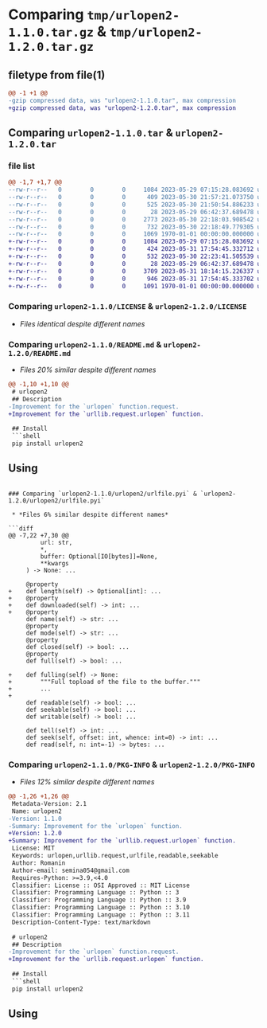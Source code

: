 # Comparing `tmp/urlopen2-1.1.0.tar.gz` & `tmp/urlopen2-1.2.0.tar.gz`

## filetype from file(1)

```diff
@@ -1 +1 @@
-gzip compressed data, was "urlopen2-1.1.0.tar", max compression
+gzip compressed data, was "urlopen2-1.2.0.tar", max compression
```

## Comparing `urlopen2-1.1.0.tar` & `urlopen2-1.2.0.tar`

### file list

```diff
@@ -1,7 +1,7 @@
--rw-r--r--   0        0        0     1084 2023-05-29 07:15:28.083692 urlopen2-1.1.0/LICENSE
--rw-r--r--   0        0        0      409 2023-05-30 21:57:21.073750 urlopen2-1.1.0/pyproject.toml
--rw-r--r--   0        0        0      525 2023-05-30 21:50:54.886233 urlopen2-1.1.0/README.md
--rw-r--r--   0        0        0       28 2023-05-29 06:42:37.689478 urlopen2-1.1.0/urlopen2/__init__.py
--rw-r--r--   0        0        0     2773 2023-05-30 22:18:03.908542 urlopen2-1.1.0/urlopen2/urlfile.py
--rw-r--r--   0        0        0      732 2023-05-30 22:18:49.779305 urlopen2-1.1.0/urlopen2/urlfile.pyi
--rw-r--r--   0        0        0     1069 1970-01-01 00:00:00.000000 urlopen2-1.1.0/PKG-INFO
+-rw-r--r--   0        0        0     1084 2023-05-29 07:15:28.083692 urlopen2-1.2.0/LICENSE
+-rw-r--r--   0        0        0      424 2023-05-31 17:54:45.332712 urlopen2-1.2.0/pyproject.toml
+-rw-r--r--   0        0        0      532 2023-05-30 22:23:41.505539 urlopen2-1.2.0/README.md
+-rw-r--r--   0        0        0       28 2023-05-29 06:42:37.689478 urlopen2-1.2.0/urlopen2/__init__.py
+-rw-r--r--   0        0        0     3709 2023-05-31 18:14:15.226337 urlopen2-1.2.0/urlopen2/urlfile.py
+-rw-r--r--   0        0        0      946 2023-05-31 17:54:45.333702 urlopen2-1.2.0/urlopen2/urlfile.pyi
+-rw-r--r--   0        0        0     1091 1970-01-01 00:00:00.000000 urlopen2-1.2.0/PKG-INFO
```

### Comparing `urlopen2-1.1.0/LICENSE` & `urlopen2-1.2.0/LICENSE`

 * *Files identical despite different names*

### Comparing `urlopen2-1.1.0/README.md` & `urlopen2-1.2.0/README.md`

 * *Files 20% similar despite different names*

```diff
@@ -1,10 +1,10 @@
 # urlopen2
 ## Description
-Improvement for the `urlopen` function.request.
+Improvement for the `urllib.request.urlopen` function.
 
 ## Install
 ```shell
 pip install urlopen2
 ```
 
 ## Using
```

### Comparing `urlopen2-1.1.0/urlopen2/urlfile.pyi` & `urlopen2-1.2.0/urlopen2/urlfile.pyi`

 * *Files 6% similar despite different names*

```diff
@@ -7,22 +7,30 @@
         url: str,
         *,
         buffer: Optional[IO[bytes]]=None,
         **kwargs
     ) -> None: ...
     
     @property
+    def length(self) -> Optional[int]: ...
+    @property
+    def downloaded(self) -> int: ...
+    @property
     def name(self) -> str: ...
     @property
     def mode(self) -> str: ...
     @property
     def closed(self) -> bool: ...
     @property
     def full(self) -> bool: ...
     
+    def fulling(self) -> None:
+        """Full topload of the file to the buffer."""
+        ...
+
     def readable(self) -> bool: ...
     def seekable(self) -> bool: ...
     def writable(self) -> bool: ...
     
     def tell(self) -> int: ...
     def seek(self, offset: int, whence: int=0) -> int: ...
     def read(self, n: int=-1) -> bytes: ...
```

### Comparing `urlopen2-1.1.0/PKG-INFO` & `urlopen2-1.2.0/PKG-INFO`

 * *Files 12% similar despite different names*

```diff
@@ -1,26 +1,26 @@
 Metadata-Version: 2.1
 Name: urlopen2
-Version: 1.1.0
-Summary: Improvement for the `urlopen` function.
+Version: 1.2.0
+Summary: Improvement for the `urllib.request.urlopen` function.
 License: MIT
 Keywords: urlopen,urllib.request,urlfile,readable,seekable
 Author: Romanin
 Author-email: semina054@gmail.com
 Requires-Python: >=3.9,<4.0
 Classifier: License :: OSI Approved :: MIT License
 Classifier: Programming Language :: Python :: 3
 Classifier: Programming Language :: Python :: 3.9
 Classifier: Programming Language :: Python :: 3.10
 Classifier: Programming Language :: Python :: 3.11
 Description-Content-Type: text/markdown
 
 # urlopen2
 ## Description
-Improvement for the `urlopen` function.request.
+Improvement for the `urllib.request.urlopen` function.
 
 ## Install
 ```shell
 pip install urlopen2
 ```
 
 ## Using
```

